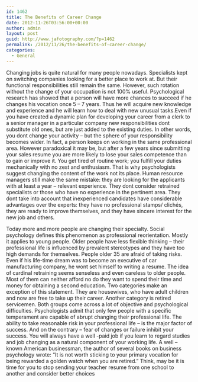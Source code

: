 ```yaml
---
id: 1462
title: The Benefits of Career Change
date: 2012-11-26T03:56:00+00:00
author: admin
layout: post
guid: http://www.jafotography.com/?p=1462
permalink: /2012/11/26/the-benefits-of-career-change/
categories:
  - General
---
```

Changing jobs is quite natural for many people nowadays. Specialists kept on switching companies looking for a better place to work at. But their functional responsibilities still remain the same. However, such rotation without the change of your occupation is not 100% useful. Psychological research has showed that a person will have more chances to succeed if he changes his vocation once 5 &#8211; 7 years. Thus he will acquire new knowledge and experience and he will learn how to deal with new unusual tasks.Even if you have created a dynamic plan for developing your career from a clerk to a senior manager in a particular company new responsibilities dont substitute old ones, but are just added to the existing duties. In other words, you dont change your activity &#8211; but the sphere of your responsibility becomes wider. In fact, a person keeps on working in the same professional area. However paradoxical it may be, but after a few years since submitting your sales resume you are more likely to lose your sales competence than to gain or improve it. You get tired of routine work; you fulfill your duties mechanically with no zest and enthusiasm. That is why psychologists suggest changing the content of the work not its place. Human resource managers still make the same mistake: they are looking for the applicants with at least a year &#8211; relevant experience. They dont consider retrained specialists or those who have no experience in the pertinent area. They dont take into account that inexperienced candidates have considerable advantages over the experts: they have no professional stamps/ clichés, they are ready to improve themselves, and they have sincere interest for the new job and others.

Today more and more people are changing their specialty. Social psychology defines this phenomenon as professional reorientation. Mostly it applies to young people. Older people have less flexible thinking &#8211; their professional life is influenced by prevalent stereotypes and they have too high demands for themselves. People older 35 are afraid of taking risks. Even if his life-time dream was to become an executive of car manufacturing company, he wont set himself to writing a resume. The idea of cardinal retraining seems senseless and even careless to older people. Most of them can neither afford no do they want to spend their time and money for obtaining a second education. Two categories make an exception of this statement. They are housewives, who have adult children and now are free to take up their career. Another category is retired servicemen. Both groups come across a lot of objective and psychological difficulties. Psychologists admit that only few people with a specific temperament are capable of abrupt changing their professional life. The ability to take reasonable risk in your professional life &#8211; is the major factor of success. And on the contrary &#8211; fear of changes or failure inhibit your success. You will always have a well -paid job if you learn to regard studies and job changing as a natural component of your working life. A well &#8211; known American businessman, the author of several books on business psychology wrote: &#8220;It is not worth sticking to your primary vocation for being rewarded a golden watch when you are retired.&#8221; Think, may be it is time for you to stop sending your teacher resume from one school to another and consider better choices